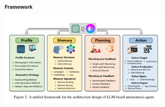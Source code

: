 ### Framework

![agent framework containing profile, memory, planning, action](./agent_framework.png)